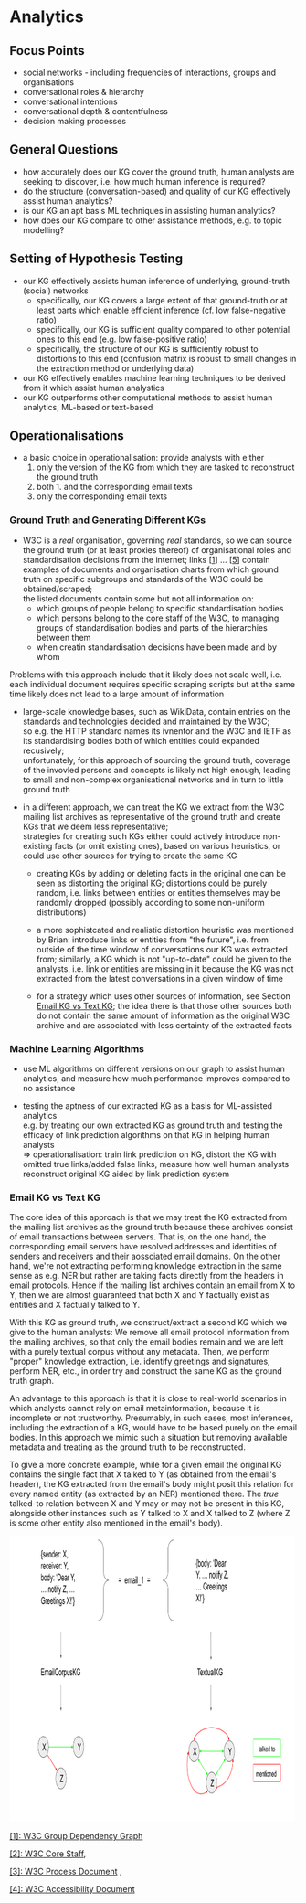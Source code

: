 # Analytics

## Focus Points

* social networks - including frequencies of interactions, groups and organisations
* conversational roles & hierarchy
* conversational intentions
* conversational depth & contentfulness
* decision making processes

## General Questions

* how accurately does our KG cover the ground truth, human analysts are seeking to discover, i.e. how much human inference is required?
* do the structure (conversation-based) and quality of our KG effectively assist human analytics?
* is our KG an apt basis ML techniques in assisting human analytics?
* how does our KG compare to other assistance methods, e.g. to topic modelling?


## Setting of Hypothesis Testing

* our KG effectively assists human inference of underlying, ground-truth (social) networks
  - specifically, our KG covers a large extent of that ground-truth or at least parts which enable efficient inference (cf. low false-negative ratio)
  - specifically, our KG is sufficient quality compared to other potential ones to this end (e.g. low false-positive ratio)
  - specifically, the structure of our KG is sufficiently robust to distortions to this end (confusion matrix is robust to small changes in the extraction method or underlying data)
* our KG effectively enables machine learning techniques to be derived from it which assist human analystics
* our KG outperforms other computational methods to assist human analytics, ML-based or text-based 

## Operationalisations

* a basic choice in operationalisation: provide analysts with either
  1. only the version of the KG from which they are tasked to reconstruct the ground truth
  2. both 1. and the corresponding email texts
  3. only the corresponding email texts


### Ground Truth and Generating Different KGs

* W3C is a _real_ organisation, governing _real_ standards, so we can source the ground truth (or at least proxies thereof) of organisational roles and standardisation decisions from the internet; links [[1](#1)] ... [[5](#5)] contain examples of documents and organisation charts from which ground truth on specific subgroups and standards of the W3C could be obtained/scraped; <br>
the listed documents contain some but not all information on:
  - which groups of people belong to specific standardisation bodies
  - which persons belong to the core staff of the W3C, to managing groups of standardisation bodies and parts of the hierarchies between them
  - when creatin standardisation decisions have been made and by whom

Problems with this approach include that it likely does not scale well, i.e. each individual document requires specific scraping scripts but at the same time likely does not lead to a large amount of information
  
* large-scale knowledge bases, such as WikiData, contain entries on the standards and technologies decided and maintained by the W3C; <br>
  so e.g. the HTTP standard names its ivnentor and the W3C and IETF as its standardising bodies both of which entities could expanded recusively; <br>
  unfortunately, for this approach of sourcing the ground truth, coverage of the invovled persons and concepts is likely not high enough, leading to
  small and non-complex organisational networks and in turn to little ground truth


* in a different approach, we can treat the KG we extract from the W3C mailing list archives as representative of the ground truth and create KGs that we deem less representative; <br>
strategies for creating such KGs either could actively introduce non-existing facts (or omit existing ones), based on various heuristics, or could use other sources for trying to create the same KG
   - creating KGs by adding or deleting facts in the original one can be seen as distorting the original KG; distortions could be purely random, i.e. links between entities or entities themselves may be randomly dropped (possibly according to some non-uniform distributions)
   
   - a more sophistcated and realistic distortion heuristic was mentioned by Brian: introduce links or entities from "the future", i.e. from outside of the time window of conversations our KG was extracted from; similarly, a KG which is not "up-to-date" could be given to the analysts, i.e. link or entities are missing in it because the KG was not extracted from the latest conversations in a given window of time
   
   - for a strategy which uses other sources of information, see Section [Email KG vs Text KG](#email-kg-vs-text-kg); the idea there is that those other sources both do not contain the same amount of information as the original W3C archive and are associated with less certainty of the extracted facts


### Machine Learning Algorithms

* use ML algorithms on different versions on our graph to assist human analytics, and measure how much performance improves compared to no assistance

* testing the aptness of our extracted KG as a basis for ML-assisted analytics <br>
  e.g. by treating our own extracted KG as ground truth and testing the efficacy of link prediction algorithms on that KG in helping human analysts <br>
 => operationalisation: train link prediction on KG, distort the KG with omitted true links/added false links, measure how well human analysts reconstruct original KG aided by link prediction system <br>


### Email KG vs Text KG

The core idea of this approach is that we may treat the KG extracted from the mailing list archives as the ground truth because these archives consist of email transactions between servers. That is, on the one hand, the corresponding email servers have resolved addresses and identities of senders and receivers and their aossciated email domains. On the other hand, we're not extracting performing knowledge extraction in the same sense as e.g. NER but rather are taking facts directly from the headers in email protocols. Hence if the mailing list archives contain an email from X to Y, then we are almost guaranteed that both X and Y factually exist as entities and X factually talked to Y. 

With this KG as ground truth, we construct/extract a second KG which we give to the human analysts:
We remove all email protocol information from the mailing archives, so that only the email bodies remain and we are left with a purely textual corpus without any metadata. Then, we perform "proper" knowledge extraction, i.e. identify greetings and signatures, perform NER, etc., in order try and construct the same KG as the ground truth graph.

An advantage to this approach is that it is close to real-world scenarios in which analysts cannot rely on email metainformation, because it is incomplete or not trustworthy. Presumably, in such cases, most inferences, including the extraction of a KG, would have to be based purely on the email bodies. In this approach we mimic such a situation but removing available metadata and treating as the ground truth to be reconstructed.

To give a more concrete example, while for a given email the original KG contains the single fact that X talked to Y (as obtained from the email's header), the KG extracted from the email's body might posit this relation for every named entity (as extracted by an NER) mentioned there. The _true_ talked-to relation between X and Y may or may not be present in this KG, alongside other instances such as Y talked to X and X talked to Z (where Z is some other entity also mentioned in the email's body).

<img src="EmailCorpus_vs_TextualGraph.svg" alt="EmailCorpusKG (the original KG) vs TextualKG (extracted from only the email bodies" width="500" height="500"/>  
  
 
 
 <a id="1">[[1]: W3C Group Dependency Graph](https://www.w3.org/2003/02/W3COrg.svgz)</a>
 
 [[2]: W3C Core Staff](https://www.w3.org/People), 
 
 [[3]: W3C Process Document](https://www.w3.org/2019/Process-20190301/) , 
 
 <a id="4">[[4]: W3C Accessibility Document](https://www.w3.org/TR/2020/WD-accessibility-conformance-challenges-20200619)</a>
